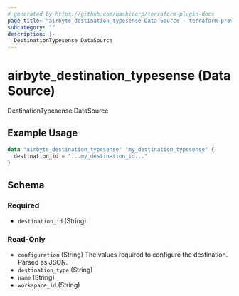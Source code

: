 ```yaml
---
# generated by https://github.com/hashicorp/terraform-plugin-docs
page_title: "airbyte_destination_typesense Data Source - terraform-provider-airbyte"
subcategory: ""
description: |-
  DestinationTypesense DataSource
---
```


# airbyte_destination_typesense (Data Source)

DestinationTypesense DataSource

## Example Usage

```terraform
data "airbyte_destination_typesense" "my_destination_typesense" {
  destination_id = "...my_destination_id..."
}
```

<!-- schema generated by tfplugindocs -->
## Schema

### Required

- `destination_id` (String)

### Read-Only

- `configuration` (String) The values required to configure the destination. Parsed as JSON.
- `destination_type` (String)
- `name` (String)
- `workspace_id` (String)


